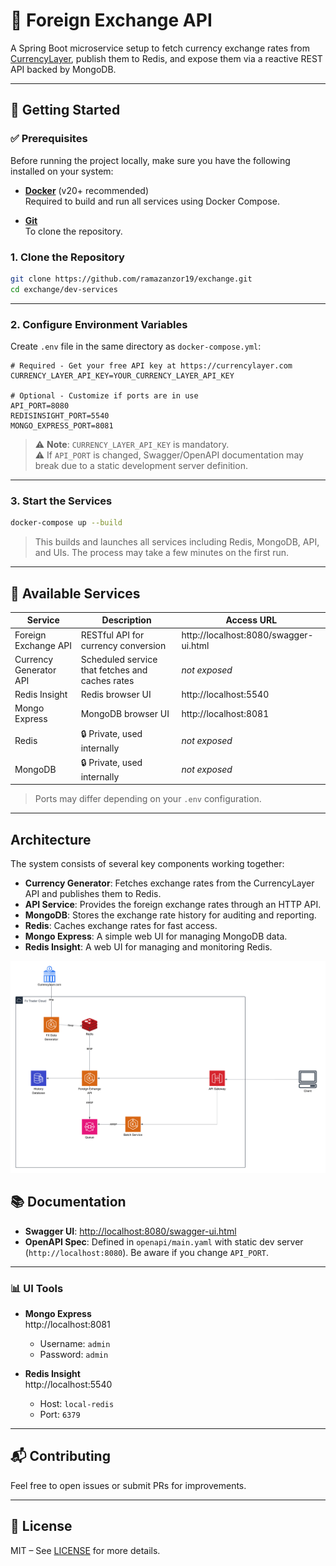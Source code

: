 # 💱 Foreign Exchange API

A Spring Boot microservice setup to fetch currency exchange rates from [CurrencyLayer](https://currencylayer.com/), publish them to Redis, and expose them via a reactive REST API backed by MongoDB.

---

## 🚀 Getting Started

### ✅ Prerequisites

Before running the project locally, make sure you have the following installed on your system:

- [**Docker**](https://www.docker.com/products/docker-desktop) (v20+ recommended)  
  Required to build and run all services using Docker Compose.

- [**Git**](https://git-scm.com/)  
  To clone the repository.

### 1. Clone the Repository

```bash
git clone https://github.com/ramazanzor19/exchange.git
cd exchange/dev-services
```

---

### 2. Configure Environment Variables

Create `.env` file in the same directory as `docker-compose.yml`:

```env
# Required - Get your free API key at https://currencylayer.com
CURRENCY_LAYER_API_KEY=YOUR_CURRENCY_LAYER_API_KEY

# Optional - Customize if ports are in use
API_PORT=8080
REDISINSIGHT_PORT=5540
MONGO_EXPRESS_PORT=8081
```

> ⚠️ **Note**: `CURRENCY_LAYER_API_KEY` is mandatory.  
> ⚠️ If `API_PORT` is changed, Swagger/OpenAPI documentation may break due to a static development server definition.

---

### 3. Start the Services

```bash
docker-compose up --build
```

> This builds and launches all services including Redis, MongoDB, API, and UIs. The process may take a few minutes on the first run.

---

## 🧰 Available Services

| Service           | Description                                  | Access URL    |
|------------------|----------------------------------------------|---------------|
| Foreign Exchange API | RESTful API for currency conversion | http://localhost:8080/swagger-ui.html |
| Currency Generator API | Scheduled service that fetches and caches rates | _not exposed_ |
| Redis Insight     | Redis browser UI                             | http://localhost:5540 |
| Mongo Express     | MongoDB browser UI                           | http://localhost:8081 |
| Redis             | 🔒 Private, used internally                  | _not exposed_ |
| MongoDB           | 🔒 Private, used internally                  | _not exposed_ |

> Ports may differ depending on your `.env` configuration.

---

## Architecture

The system consists of several key components working together:

- **Currency Generator**: Fetches exchange rates from the CurrencyLayer API and publishes them to Redis.
- **API Service**: Provides the foreign exchange rates through an HTTP API.
- **MongoDB**: Stores the exchange rate history for auditing and reporting.
- **Redis**: Caches exchange rates for fast access.
- **Mongo Express**: A simple web UI for managing MongoDB data.
- **Redis Insight**: A web UI for managing and monitoring Redis.

![Architecture Diagram](documents/arch_diagram.png)

## 📚 Documentation

- **Swagger UI**: [http://localhost:8080/swagger-ui.html](http://localhost:8080/swagger-ui.html)
- **OpenAPI Spec**: Defined in `openapi/main.yaml` with static dev server (`http://localhost:8080`). Be aware if you change `API_PORT`.

---

### 📊 UI Tools

- **Mongo Express**  
  http://localhost:8081
    - Username: `admin`
    - Password: `admin`

- **Redis Insight**  
  http://localhost:5540
    - Host: `local-redis`
    - Port: `6379`

---

## 📬 Contributing

Feel free to open issues or submit PRs for improvements.

---

## 📃 License

MIT – See [LICENSE](LICENSE) for more details.
